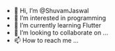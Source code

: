 - 👋 Hi, I’m @ShuvamJaswal
- 👀 I’m interested in programming
- 🌱 I’m currently learning Flutter
- 💞️ I’m looking to collaborate on ...
- 📫 How to reach me ...

<!---
ShuvamJaswal/ShuvamJaswal is a ✨ special ✨ repository because its `README.md` (this file) appears on your GitHub profile.
You can click the Preview link to take a look at your changes.
--->
